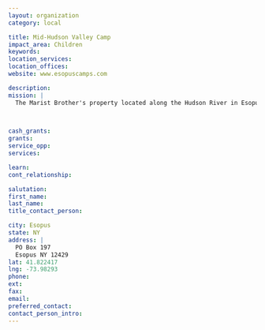 ```yaml
---
layout: organization
category: local

title: Mid-Hudson Valley Camp
impact_area: Children
keywords: 
location_services: 
location_offices: 
website: www.esopuscamps.com

description: 
mission: |
  The Marist Brother's property located along the Hudson River in Esopus, New York comes alive each week when a group of children comes for a unique, fun-filled camp experience. The Mid Hudson Valley camp serves the following populations: children and adults with developmental disabilities, children who are deaf, children living with cancer, children living with HIV, and inner city children from New York City.	

  

cash_grants: 
grants: 
service_opp: 
services: 

learn: 
cont_relationship: 

salutation: 
first_name: 
last_name: 
title_contact_person: 

city: Esopus
state: NY
address: |
  PO Box 197  
  Esopus NY 12429
lat: 41.822417
lng: -73.98293
phone: 
ext: 
fax: 
email: 
preferred_contact: 
contact_person_intro: 
---
```

